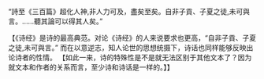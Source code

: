 “詩至《三百篇》超化人神,非人力可及，盡矣至矣。自非子貢、子夏之徒,未可與言。……聽其論可以得其人矣。”

【《诗经》是诗的最高典范。对论《诗经》的人来说要求也更高，“自非子貢、子夏之徒,未可與言。”
而在以意逆志，知人论世的思想统摄下，诗话也同样能够反映出论诗者的性情。
【如此一来，诗的特殊性是不是就无法区别于其他文本了？因为就文本和作者的关系而言，至少诗和诗话是一样的。】】